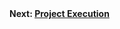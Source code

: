 <br><br>
**Next: [Project Execution](https://github.com/Nahvin00/TRASE-Trademark-Similarity-Identification/edit/main/PMP/D_PROJECT_EXECUTION.md)**
